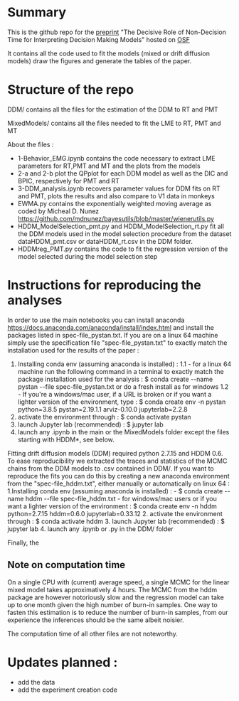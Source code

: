 # Summary
This is the github repo for the [preprint](https://psyarxiv.com/gewb3/) "The Decisive Role of Non-Decision Time for Interpreting Decision Making Models" hosted on [OSF](https://osf.io/t2ar3/) 

It contains all the code used to fit the models (mixed or drift diffusion models) draw the figures and generate the tables of the paper.

# Structure of the repo

DDM/ contains all the files for the estimation of the DDM to RT and PMT

MixedModels/ contains all the files needed to fit the LME to RT, PMT and MT

About the files : 
- 1-Behavior_EMG.ipynb contains the code necessary to extract LME parameters for RT,PMT and MT and the plots from the models
- 2-a and 2-b plot the QPplot for each DDM model as well as the DIC and BPIC, respectively for PMT and RT
- 3-DDM_analysis.ipynb recovers parameter values for DDM fits on RT and PMT, plots the results and also compare to V1 data in monkeys
- EWMA.py contains the exponentially weighted moving average as coded by Micheal D. Nunez https://github.com/mdnunez/bayesutils/blob/master/wienerutils.py
- HDDM_ModelSelection_pmt.py and HDDM_ModelSelection_rt.py fit all the DDM models used in the model selection procedure from the dataset dataHDDM_pmt.csv or dataHDDM_rt.csv in the DDM folder. 
- HDDMreg_PMT.py contains the code to fit the regression version of the model selected during the model selection step

# Instructions for reproducing the analyses
In order to use the main notebooks you can install anaconda https://docs.anaconda.com/anaconda/install/index.html and install the packages listed in spec-file_pystan.txt. If you are on a linux 64 machine simply use the specification file "spec-file_pystan.txt" to exactly match the installation used for the results of the paper : 
 1. Installing conda env (assuming anaconda is installed) :
 1.1    - for a linux 64 machine run the following command in a terminal to exactly match the package installation used for the analysis : $ conda create --name pystan --file spec-file_pystan.txt or do a fresh install as for windows
 1.2    - If you're a windows/mac user, if a URL is broken or if you want a lighter version of the environment, type : $ conda create env -n pystan python=3.8.5 pystan=2.19.1.1 arviz-0.10.0 jupyterlab=2.2.8
 2. activate the environment through : $ conda activate pystan
 3. launch Jupyter lab (recommended) : $ jupyter lab
 4. launch any .ipynb in the main or the MixedModels folder except the files starting with HDDM*, see below.

Fitting drift diffusion models (DDM) required python 2.7.15 and HDDM 0.6. To ease reproducibility we extracted the traces and statistics of the MCMC chains from the DDM models to .csv contained in DDM/. If you want to reproduce the fits you can do this by creating a new anaconda environment from the "spec-file_hddm.txt", either manually or automatically on linux 64 :
 1.Installing conda env (assuming anaconda is installed) :
     - $ conda create --name hddm --file spec-file_hddm.txt
     - for windows/mac users or if you want a lighter version of the environment : $ conda create env -n hddm python=2.7.15 hddm=0.6.0 jupyterlab=0.33.12
 2. activate the environment through : $ conda activate hddm
 3. launch Jupyter lab (recommended) : $ jupyter lab
 4. launch any .ipynb or .py in the DDM/ folder

Finally, the 

## Note on computation time
On a single CPU with (current) average speed, a single MCMC for the linear mixed model takes approximatively 4 hours. The MCMC from the hddm package are however notoriously slow and the regression model can take up to one month given the high number of burn-in samples. One way to fasten this estimation is to reduce the number of burn-in samples, from our experience the inferences should be the same albeit noisier. 

The computation time of all other files are not noteworthy.

# Updates planned :
- add the data 
- add the experiment creation code
